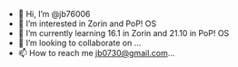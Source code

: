 - 👋 Hi, I’m @jb76006
- 👀 I’m interested in Zorin and PoP! OS
- 🌱 I’m currently learning 16.1 in Zorin and 21.10 in PoP! OS
- 💞️ I’m looking to collaborate on ...
- 📫 How to reach me jb0730@gmail.com...

<!---
jb76006/jb76006 is a ✨ special ✨ repository because its `README.md` (this file) appears on your GitHub profile.
You can click the Preview link to take a look at your changes.
--->

